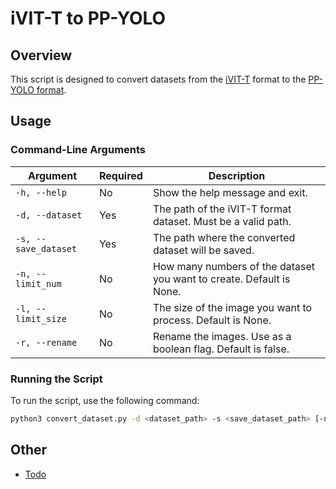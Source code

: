 # iVIT-T to PP-YOLO

## Overview

This script is designed to convert datasets from the [iVIT-T](https://github.com/InnoIPA/ivit-t) format to the [PP-YOLO format](https://aistudio.baidu.com/datasetoverview). 

## Usage

### Command-Line Arguments

| Argument             | Required | Description                                                                                |
|----------------------|----------|--------------------------------------------------------------------------------------------|
| `-h, --help`         | No       | Show the help message and exit.                                                            |
| `-d, --dataset`      | Yes      | The path of the iVIT-T format dataset. Must be a valid path.                               |
| `-s, --save_dataset` | Yes      | The path where the converted dataset will be saved.                                        | 
| `-n, --limit_num`    | No       | How many numbers of the dataset you want to create. Default is None.                       |
| `-l, --limit_size`   | No       | The size of the image you want to process. Default is None.                                | 
| `-r, --rename`       | No       | Rename the images. Use as a boolean flag. Default is false.                                | 

### Running the Script

To run the script, use the following command:

```bash
python3 convert_dataset.py -d <dataset_path> -s <save_dataset_path> [-n <limit_num>] [-l <limit_size>] [-r]
```
## Other
* [Todo](/docs/TODO.md)